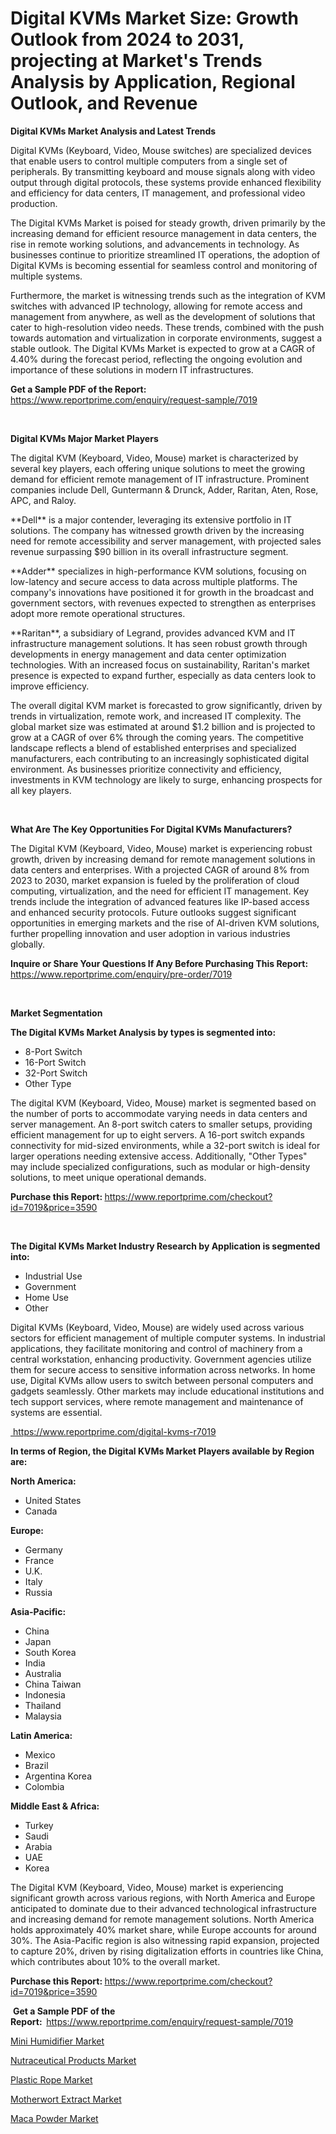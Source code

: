 <p><h1>Digital KVMs Market Size: Growth Outlook from 2024 to 2031, projecting at Market's Trends Analysis by Application, Regional Outlook, and Revenue</h1></p><p><strong>Digital KVMs Market Analysis and Latest Trends</strong></p>
<p><p>Digital KVMs (Keyboard, Video, Mouse switches) are specialized devices that enable users to control multiple computers from a single set of peripherals. By transmitting keyboard and mouse signals along with video output through digital protocols, these systems provide enhanced flexibility and efficiency for data centers, IT management, and professional video production.</p><p>The Digital KVMs Market is poised for steady growth, driven primarily by the increasing demand for efficient resource management in data centers, the rise in remote working solutions, and advancements in technology. As businesses continue to prioritize streamlined IT operations, the adoption of Digital KVMs is becoming essential for seamless control and monitoring of multiple systems. </p><p>Furthermore, the market is witnessing trends such as the integration of KVM switches with advanced IP technology, allowing for remote access and management from anywhere, as well as the development of solutions that cater to high-resolution video needs. These trends, combined with the push towards automation and virtualization in corporate environments, suggest a stable outlook. The Digital KVMs Market is expected to grow at a CAGR of 4.40% during the forecast period, reflecting the ongoing evolution and importance of these solutions in modern IT infrastructures.</p></p>
<p><strong>Get a Sample PDF of the Report:&nbsp;</strong> <a href="https://www.reportprime.com/enquiry/request-sample/7019?utm_campaign=1869&utm_medium=2&utm_source=Github&utm_content=ia&utm_term=25122024&utm_id=digital-kvms">https://www.reportprime.com/enquiry/request-sample/7019</a></p>
<p>&nbsp;</p>
<p><strong>Digital KVMs Major Market Players</strong></p>
<p><p>The digital KVM (Keyboard, Video, Mouse) market is characterized by several key players, each offering unique solutions to meet the growing demand for efficient remote management of IT infrastructure. Prominent companies include Dell, Guntermann & Drunck, Adder, Raritan, Aten, Rose, APC, and Raloy.</p><p>**Dell** is a major contender, leveraging its extensive portfolio in IT solutions. The company has witnessed growth driven by the increasing need for remote accessibility and server management, with projected sales revenue surpassing $90 billion in its overall infrastructure segment.</p><p>**Adder** specializes in high-performance KVM solutions, focusing on low-latency and secure access to data across multiple platforms. The company's innovations have positioned it for growth in the broadcast and government sectors, with revenues expected to strengthen as enterprises adopt more remote operational structures.</p><p>**Raritan**, a subsidiary of Legrand, provides advanced KVM and IT infrastructure management solutions. It has seen robust growth through developments in energy management and data center optimization technologies. With an increased focus on sustainability, Raritan's market presence is expected to expand further, especially as data centers look to improve efficiency.</p><p>The overall digital KVM market is forecasted to grow significantly, driven by trends in virtualization, remote work, and increased IT complexity. The global market size was estimated at around $1.2 billion and is projected to grow at a CAGR of over 6% through the coming years. The competitive landscape reflects a blend of established enterprises and specialized manufacturers, each contributing to an increasingly sophisticated digital environment. As businesses prioritize connectivity and efficiency, investments in KVM technology are likely to surge, enhancing prospects for all key players.</p></p>
<p>&nbsp;</p>
<p><strong>What Are The Key Opportunities For Digital KVMs Manufacturers?</strong></p>
<p><p>The Digital KVM (Keyboard, Video, Mouse) market is experiencing robust growth, driven by increasing demand for remote management solutions in data centers and enterprises. With a projected CAGR of around 8% from 2023 to 2030, market expansion is fueled by the proliferation of cloud computing, virtualization, and the need for efficient IT management. Key trends include the integration of advanced features like IP-based access and enhanced security protocols. Future outlooks suggest significant opportunities in emerging markets and the rise of AI-driven KVM solutions, further propelling innovation and user adoption in various industries globally.</p></p>
<p><strong>Inquire or Share Your Questions If Any Before Purchasing This Report:</strong> <a href="https://www.reportprime.com/enquiry/pre-order/7019?utm_campaign=1869&utm_medium=2&utm_source=Github&utm_content=ia&utm_term=25122024&utm_id=digital-kvms">https://www.reportprime.com/enquiry/pre-order/7019</a></p>
<p>&nbsp;</p>
<p><strong>Market Segmentation</strong></p>
<p><strong>The Digital KVMs Market Analysis by types is segmented into:</strong></p>
<p><ul><li>8-Port Switch</li><li>16-Port Switch</li><li>32-Port Switch</li><li>Other Type</li></ul></p>
<p><p>The digital KVM (Keyboard, Video, Mouse) market is segmented based on the number of ports to accommodate varying needs in data centers and server management. An 8-port switch caters to smaller setups, providing efficient management for up to eight servers. A 16-port switch expands connectivity for mid-sized environments, while a 32-port switch is ideal for larger operations needing extensive access. Additionally, "Other Types" may include specialized configurations, such as modular or high-density solutions, to meet unique operational demands.</p></p>
<p><strong>Purchase this Report:&nbsp;</strong><a href="https://www.reportprime.com/checkout?id=7019&price=3590&utm_campaign=1869&utm_medium=2&utm_source=Github&utm_content=ia&utm_term=25122024&utm_id=digital-kvms">https://www.reportprime.com/checkout?id=7019&price=3590</a></p>
<p>&nbsp;</p>
<p><strong>The Digital KVMs Market Industry Research by Application is segmented into:</strong></p>
<p><ul><li>Industrial Use</li><li>Government</li><li>Home Use</li><li>Other</li></ul></p>
<p><p>Digital KVMs (Keyboard, Video, Mouse) are widely used across various sectors for efficient management of multiple computer systems. In industrial applications, they facilitate monitoring and control of machinery from a central workstation, enhancing productivity. Government agencies utilize them for secure access to sensitive information across networks. In home use, Digital KVMs allow users to switch between personal computers and gadgets seamlessly. Other markets may include educational institutions and tech support services, where remote management and maintenance of systems are essential.</p></p>
<p><a href="https://www.reportprime.com/digital-kvms-r7019?utm_campaign=1869&utm_medium=2&utm_source=Github&utm_content=ia&utm_term=25122024&utm_id=digital-kvms">&nbsp;https://www.reportprime.com/digital-kvms-r7019</a></p>
<p><strong>In terms of Region, the Digital KVMs Market Players available by Region are:</strong></p>
<p>
    <p> <strong> North America: </strong>
        <ul>
            <li>United States</li>
            <li>Canada</li>
        </ul>
        </p> 
    <p> <strong> Europe: </strong>
        <ul>
            <li>Germany</li>
            <li>France</li>
            <li>U.K.</li>
            <li>Italy</li>
            <li>Russia</li>
        </ul>
        </p> 
    <p> <strong> Asia-Pacific: </strong>
        <ul>
            <li>China</li>
            <li>Japan</li>
            <li>South Korea</li>
            <li>India</li>
            <li>Australia</li>
            <li>China Taiwan</li>
            <li>Indonesia</li>
            <li>Thailand</li>
            <li>Malaysia</li>
        </ul>
        </p> 
    <p> <strong> Latin America: </strong>
        <ul>
            <li>Mexico</li>
            <li>Brazil</li>
            <li>Argentina Korea</li>
            <li>Colombia</li>
        </ul>
        </p> 
    <p> <strong> Middle East & Africa: </strong>
        <ul>
            <li>Turkey</li>
            <li>Saudi</li>
            <li>Arabia</li>
            <li>UAE</li>
            <li>Korea</li>
        </ul>
    </p>
    </p>
<p><p>The Digital KVM (Keyboard, Video, Mouse) market is experiencing significant growth across various regions, with North America and Europe anticipated to dominate due to their advanced technological infrastructure and increasing demand for remote management solutions. North America holds approximately 40% market share, while Europe accounts for around 30%. The Asia-Pacific region is also witnessing rapid expansion, projected to capture 20%, driven by rising digitalization efforts in countries like China, which contributes about 10% to the overall market.</p></p>
<p><strong>Purchase this Report: </strong><a href="https://www.reportprime.com/checkout?id=7019&price=3590&utm_campaign=1869&utm_medium=2&utm_source=Github&utm_content=ia&utm_term=25122024&utm_id=digital-kvms">https://www.reportprime.com/checkout?id=7019&price=3590</a></p>
<p>&nbsp;<strong>Get a Sample PDF of the Report:&nbsp;&nbsp;</strong><a href="https://www.reportprime.com/enquiry/request-sample/7019?utm_campaign=1869&utm_medium=2&utm_source=Github&utm_content=ia&utm_term=25122024&utm_id=digital-kvms">https://www.reportprime.com/enquiry/request-sample/7019</a></p>
<p><strong></strong></p>
<p><p><a href="https://www.linkedin.com/pulse/mini-humidifier-market-forecast-2024-2031-trends-insights-he3be?utm_campaign=1869&utm_medium=2&utm_source=Github&utm_content=ia&utm_term=25122024&utm_id=digital-kvms">Mini Humidifier Market</a></p><p><a href="https://www.linkedin.com/pulse/nutraceutical-products-market-analysis-offering-insights-feldf?utm_campaign=1869&utm_medium=2&utm_source=Github&utm_content=ia&utm_term=25122024&utm_id=digital-kvms">Nutraceutical Products Market</a></p><p><a href="https://www.linkedin.com/pulse/plastic-rope-market-size-average-cagr-118-revenue-generationkey-pcrpf?utm_campaign=1869&utm_medium=2&utm_source=Github&utm_content=ia&utm_term=25122024&utm_id=digital-kvms">Plastic Rope Market</a></p><p><a href="https://www.linkedin.com/pulse/comprehensive-motherwort-extract-market-report-regional-analysis-xs45f?utm_campaign=1869&utm_medium=2&utm_source=Github&utm_content=ia&utm_term=25122024&utm_id=digital-kvms">Motherwort Extract Market</a></p><p><a href="https://www.linkedin.com/pulse/global-maca-powder-market-outlook-growth-trends-cagr-133-future-pxhgf?utm_campaign=1869&utm_medium=2&utm_source=Github&utm_content=ia&utm_term=25122024&utm_id=digital-kvms">Maca Powder Market</a></p></p>